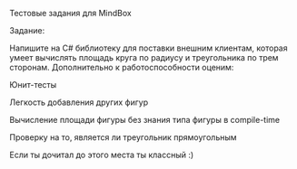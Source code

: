 Тестовые задания для MindBox

Задание:

Напишите на C# библиотеку для поставки внешним клиентам, которая умеет вычислять площадь круга по радиусу и треугольника по трем сторонам. Дополнительно к работоспособности оценим:

Юнит-тесты

Легкость добавления других фигур

Вычисление площади фигуры без знания типа фигуры в compile-time

Проверку на то, является ли треугольник прямоугольным

Если ты дочитал до этого места ты классный :)
